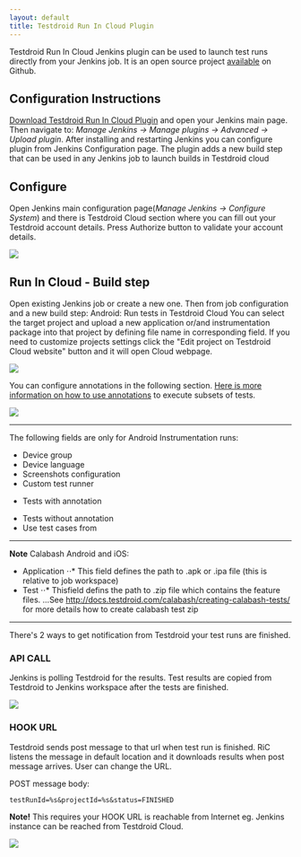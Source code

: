 ```yaml
---
layout: default
title: Testdroid Run In Cloud Plugin
---
```



Testdroid Run In Cloud Jenkins plugin can be used to launch test runs
directly from your Jenkins job. It is an open source project [available](https://github.com/jenkinsci/testdroid-run-in-cloud-plugin) on Github.


## Configuration Instructions

[Download Testdroid Run In Cloud
Plugin](https://github.com/jenkinsci/testdroid-run-in-cloud-plugin/blob/master/bin/testdroid-run-in-cloud-1.0.9.hpi)
and open your Jenkins main page. Then navigate to: *Manage Jenkins ->
Manage plugins -> Advanced -> Upload plugin*. After installing and
restarting Jenkins you can configure plugin from Jenkins Configuration
page. The plugin adds a new build step that can be used in any Jenkins
job to launch builds in Testdroid cloud

## Configure

Open Jenkins main configuration page(*Manage Jenkins -> Configure System*)
and there is Testdroid Cloud section where you can fill out your
Testdroid account details. Press Authorize button to validate your
account details.

![]({{site.github.url}}/assets/testdroid-cloud-integration/ric-main-config.png)


## Run In Cloud - Build step

Open existing Jenkins job or create a new one. Then from job
configuration and a new build step: Android: Run tests in Testdroid
Cloud You can select the target project and upload a new application
or/and instrumentation package into that project by defining file name
in corresponding field. If you need to customize projects settings
click the "Edit project on Testdroid Cloud website" button and it will
open Cloud webpage.

![]({{site.github.url}}/assets/testdroid-cloud-integration/ric-build-step.png)

You can configure annotations in the following section. [Here is more
information on how to use annotations](using-annotations) to execute subsets of tests.


![]({{site.github.url}}/assets/testdroid-cloud-integration/ric-build-step-2.png)

___

The following fields are only for Android Instrumentation runs:
+ Device group        
+ Device language     
+ Screenshots configuration   
+ Custom test runner  
* Tests with annotation   
+ Tests without annotation    
+ Use test cases from
___

**Note** 
Calabash Android and iOS:
+ Application 
⋅⋅* This field defines the path to .apk or .ipa file (this is relative to job workspace)
+ Test 
⋅⋅* Thisfield defins the path to .zip file which contains the feature files. 
...See http://docs.testdroid.com/calabash/creating-calabash-tests/ for more details how to create calabash test zip
___

There's 2 ways to get notification from Testdroid your test runs are finished.
 
### API CALL

Jenkins is polling Testdroid for the results. Test results are copied
from Testdroid to Jenkins workspace after the tests are finished.

![]({{site.github.url}}/assets/testdroid-cloud-integration/ric-api-call.png)

### HOOK URL

Testdroid sends post message to that url when test run is
finished. RiC listens the message in default location and it downloads
results when post message arrives. User can change the URL.
 
POST message body:

    testRunId=%s&projectId=%s&status=FINISHED

**Note!** This requires your HOOK URL is reachable from Internet
eg. Jenkins instance can be reached from Testdroid Cloud.

![]({{site.github.url}}/assets/testdroid-cloud-integration/ric-hook-url.png)

